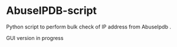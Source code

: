 # AbuseIPDB-script

Python script to perform bulk check of IP address from AbuseIpdb . 

GUI version in progress 
